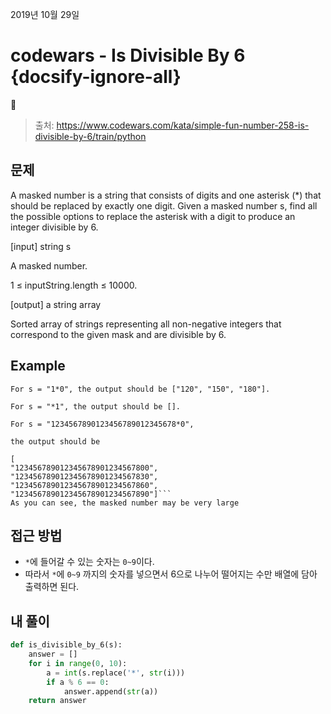 
2019년 10월 29일

# codewars - Is Divisible By 6 {docsify-ignore-all}

> 출처: https://www.codewars.com/kata/simple-fun-number-258-is-divisible-by-6/train/python

## 문제

A masked number is a string that consists of digits and one asterisk (*) that should be replaced by exactly one digit. Given a masked number s, find all the possible options to replace the asterisk with a digit to produce an integer divisible by 6.


[input] string s

A masked number.

1 ≤ inputString.length ≤ 10000.

[output] a string array

Sorted array of strings representing all non-negative integers that correspond to the given mask and are divisible by 6.

## Example

```
For s = "1*0", the output should be ["120", "150", "180"].

For s = "*1", the output should be [].

For s = "1234567890123456789012345678*0",

the output should be

[
"123456789012345678901234567800",
"123456789012345678901234567830",
"123456789012345678901234567860",
"123456789012345678901234567890"]```
As you can see, the masked number may be very large
```

## 접근 방법

- `*`에 들어갈 수 있는 숫자는 `0~9`이다.
- 따라서 `*`에 `0~9` 까지의 숫자를 넣으면서 6으로 나누어 떨어지는 수만 배열에 담아 출력하면 된다.

    
## 내 풀이

```python
def is_divisible_by_6(s):
    answer = []
    for i in range(0, 10):
        a = int(s.replace('*', str(i)))
        if a % 6 == 0:
            answer.append(str(a))
    return answer
```
